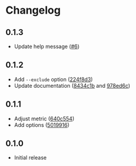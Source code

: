 # Changelog

## 0.1.3

- Update help message ([#6](https://github.com/smoelius/maintenance-burden/pull/6))

## 0.1.2

- Add `--exclude` option ([224f8d3](https://github.com/smoelius/maintenance-burden/commit/224f8d3f6269c187c4c561f2508c03f52e7cb17f))
- Update documentation ([8434c1b](https://github.com/smoelius/maintenance-burden/commit/8434c1b737bb075b74bcf25aa96ff9bd4c85472b) and [978ed6c](https://github.com/smoelius/maintenance-burden/commit/978ed6ca6fc58091ebd32681ebeff43806fce809))

## 0.1.1

- Adjust metric ([640c554](https://github.com/smoelius/maintenance-burden/commit/640c55469c2a47cddc63ae81e20c2722bf99ddbd))
- Add options ([5019916](https://github.com/smoelius/maintenance-burden/commit/50199167931b6c18e9e3e967766d7077fea0283a))

## 0.1.0

- Initial release

